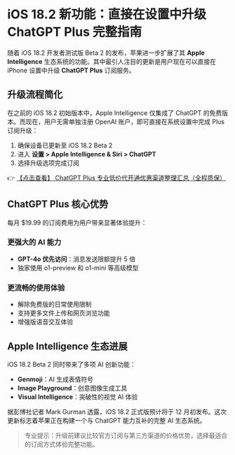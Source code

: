 # iOS 18.2 新功能：直接在设置中升级 ChatGPT Plus 完整指南

随着 iOS 18.2 开发者测试版 Beta 2 的发布，苹果进一步扩展了其 **Apple Intelligence** 生态系统的功能。其中最引人注目的更新是用户现在可以直接在 iPhone 设置中升级 **ChatGPT Plus** 订阅服务。

## 升级流程简化

在之前的 iOS 18.2 初始版本中，Apple Intelligence 仅集成了 ChatGPT 的免费版本。而现在，用户无需单独注册 OpenAI 账户，即可直接在系统设置中完成 Plus 订阅升级：

1. 确保设备已更新至 iOS 18.2 Beta 2
2. 进入 **设置 > Apple Intelligence & Siri > ChatGPT**
3. 选择升级选项完成订阅

👉 [【点击查看】 ChatGPT Plus 专业低价代开通优惠渠道整理汇总（全程质保）](https://bit.ly/DaiKai)

## ChatGPT Plus 核心优势

每月 $19.99 的订阅费用为用户带来显著体验提升：

### 更强大的 AI 能力
- **GPT-4o 优先访问**：消息发送限额提升 5 倍
- 独家使用 o1-preview 和 o1-mini 等高级模型

### 更流畅的使用体验
- 解除免费版的日常使用限制
- 支持更多文件上传和网页浏览功能
- 增强版语音交互体验

## Apple Intelligence 生态进展

iOS 18.2 Beta 2 同时带来了多项 AI 创新功能：
- **Genmoji**：AI 生成表情符号
- **Image Playground**：创意图像生成工具
- **Visual Intelligence**：突破性的视觉 AI 体验

据彭博社记者 Mark Gurman 透露，iOS 18.2 正式版预计将于 12 月初发布。这次更新标志着苹果正在构建一个与 ChatGPT 能力互补的完整 AI 生态系统。

> 专业提示：升级前建议比较官方订阅与第三方渠道的价格优势，选择最适合的订阅方式体验完整功能。